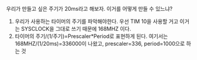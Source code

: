 우리가 만들고 싶은 주기가 20ms라고 해보자. 이거를 어떻게 만들 수 있느냐?
1. 우리가 사용하는 타이머의 주기를 파악해야한다. 우선 TIM 10을 사용할 거고 이거는 SYSCLOCK을 그대로 쓰기 때문에 168MHZ 이다.
2. 타이머의 주기/(1/주기)=Prescaler*Period로 표현하게 된다.  여기서는 168MHZ/(1/20ms)=336000이 나왔고, prescaler=336, period=1000으로 하는 것
